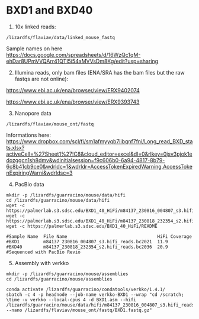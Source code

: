 # BXD1 and BXD40

1) 10x linked reads:
```
/lizardfs/flaviav/data/linked_mouse_fastq
```
Sample names on here https://docs.google.com/spreadsheets/d/16WzQc1qM-ehDar8UPmVVQArr41QTI5i54aMVVsDm8Kg/edit?usp=sharing

2) Illumina reads, only bam files (ENA/SRA has the bam files but the raw fastqs are not online): 

https://www.ebi.ac.uk/ena/browser/view/ERX9402074

https://www.ebi.ac.uk/ena/browser/view/ERX9393743

3) Nanopore data
   
```
/lizardfs/flaviav/mouse_ont/fastq
```
Informations here: https://www.dropbox.com/scl/fi/sm1afmyyqb7libqnf7fni/Long_read_BXD_stats.xlsx?activeCell=%27Sheet1%27!C8&cloud_editor=excel&dl=0&rlkey=0jsv3pjok1edozggcn1sh8dmv&wdinitialsession=f9c606b0-6a94-4817-8b79-6c8b41cb9ce0&wdrldc=1&wdrldr=AccessTokenExpiredWarning,AccessTokenExpiringWarni&wdrldsc=3 

4) PacBio data

```
mkdir -p /lizardfs/guarracino/mouse/data/hifi
cd /lizardfs/guarracino/mouse/data/hifi
wget -c https://palmerlab.s3.sdsc.edu/BXD1_40_HiFi/m84137_230816_004807_s3.hifi_reads.bc2021.bam
wget -c https://palmerlab.s3.sdsc.edu/BXD1_40_HiFi/m84137_230818_232354_s2.hifi_reads.bc2036.bam
wget -c https://palmerlab.s3.sdsc.edu/BXD1_40_HiFi/README

#Sample Name  File Name                                  HiFi Coverage
#BXD1         m84137_230816_004807_s3.hifi_reads.bc2021  11.9
#BXD40        m84137_230818_232354_s2.hifi_reads.bc2036  20.9
#Sequenced with PacBio Revio
```

5) Assembly with verkko

```
mkdir -p /lizardfs/guarracino/mouse/assemblies
cd /lizardfs/guarracino/mouse/assemblies

conda activate /lizardfs/guarracino/condatools/verkko/1.4.1/
sbatch -c 4 -p headnode --job-name verkko-BXD1 --wrap "cd /scratch; \time -v verkko --local-cpus 4 -d BXD1.asm --hifi /lizardfs/guarracino/mouse/data/hifi/m84137_230816_004807_s3.hifi_reads.bc2021.fq.gz --nano /lizardfs/flaviav/mouse_ont/fastq/BXD1.fastq.gz"
```

